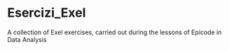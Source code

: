 # Esercizi_Exel
A collection of Exel exercises, carried out during the lessons of Epicode in Data Analysis
